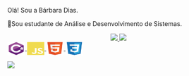 Olá! Sou a Bárbara Dias.

🎒Sou estudante de Análise e Desenvolvimento de Sistemas.


<div align="center">
  <a href="https://github.com/MatheusDGO">
  <img height="180em" src="https://github-readme-stats.vercel.app/api?username=MatheusDGO&show_icons=true&theme=dracula&include_all_commits=true&count_private=true"/>
  <img height="180em" src="https://github-readme-stats.vercel.app/api/top-langs/?username=MatheusDGO&layout=compact&langs_count=7&theme=dracula"/>
</div>

   <div align="left">
     <img align="center" alt="Csharp" height="30" width="40" src="https://raw.githubusercontent.com/devicons/devicon/master/icons/csharp/csharp-original.svg" style="max-width: 100%;">
 <img align="center" alt="J" height="30" width="40" src="https://raw.githubusercontent.com/devicons/devicon/master/icons/javascript/javascript-plain.svg" style="max-width: 100%;"> 
 <img align="center" alt="HTML" height="30" width="40" src="https://raw.githubusercontent.com/devicons/devicon/master/icons/html5/html5-original.svg" style="max-width: 100%;">
 <img align="center" alt="CSS" height="30" width="40" src="https://raw.githubusercontent.com/devicons/devicon/master/icons/css3/css3-original.svg" style="max-width: 100%;">
</div>
  
<a href="https://https://www.linkedin.com/in/b%C3%A1rbaradiasc28//" rel="nofollow"><img src="https://camo.githubusercontent.com/c00f87aeebbec37f3ee0857cc4c20b21fefde8a96caf4744383ebfe44a47fe3f/68747470733a2f2f696d672e736869656c64732e696f2f62616467652f2d4c696e6b6564496e2d2532333030373742353f7374796c653d666f722d7468652d6261646765266c6f676f3d6c696e6b6564696e266c6f676f436f6c6f723d7768697465" data-canonical-src="https://img.shields.io/badge/-LinkedIn-%230077B5?style=for-the-badge&amp;logo=linkedin&amp;logoColor=white" style="max-width: 100%;"></a>
